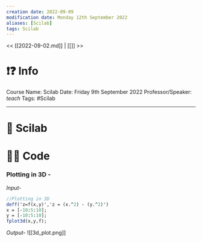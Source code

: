 ```yaml
---
creation date: 2022-09-09
modification date: Monday 12th September 2022
aliases: [Scilab]
tags: Scilab
---
```


<< [[2022-09-02.md]] | [[]] >>

# ❗❓ Info
Course Name: Scilab
Date: Friday 9th September 2022
Professor/Speaker: *teach*
Tags: #Scilab 

---
# 📑 Scilab

# 👨‍💻 Code

### Plotting in 3D -

*Input-*
```scilab
//Plotting in 3D
deff('z=f(x,y)','z = (x.^2) - (y.^2)')
x = [-10:5:10];
y = [-10:5:10];
fplot3d(x,y,f);
```

*Output-*
 ![[3d_plot.png]]